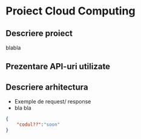 # Proiect Cloud Computing


## Descriere proiect

blabla

## Prezentare API-uri utilizate 

## Descriere arhitectura

* Exemple de request/ response
* bla bla

``` json
{
    "codul??":"soon"
}
```
